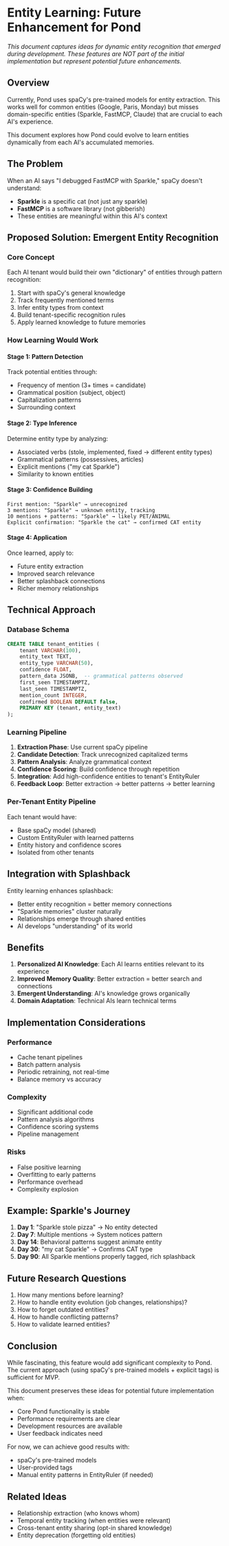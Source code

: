 # Entity Learning: Future Enhancement for Pond

*This document captures ideas for dynamic entity recognition that emerged during development. These features are NOT part of the initial implementation but represent potential future enhancements.*

## Overview

Currently, Pond uses spaCy's pre-trained models for entity extraction. This works well for common entities (Google, Paris, Monday) but misses domain-specific entities (Sparkle, FastMCP, Claude) that are crucial to each AI's experience.

This document explores how Pond could evolve to learn entities dynamically from each AI's accumulated memories.

## The Problem

When an AI says "I debugged FastMCP with Sparkle," spaCy doesn't understand:
- **Sparkle** is a specific cat (not just any sparkle)
- **FastMCP** is a software library (not gibberish)
- These entities are meaningful within this AI's context

## Proposed Solution: Emergent Entity Recognition

### Core Concept

Each AI tenant would build their own "dictionary" of entities through pattern recognition:

1. Start with spaCy's general knowledge
2. Track frequently mentioned terms
3. Infer entity types from context
4. Build tenant-specific recognition rules
5. Apply learned knowledge to future memories

### How Learning Would Work

#### Stage 1: Pattern Detection
Track potential entities through:
- Frequency of mention (3+ times = candidate)
- Grammatical position (subject, object)
- Capitalization patterns
- Surrounding context

#### Stage 2: Type Inference
Determine entity type by analyzing:
- Associated verbs (stole, implemented, fixed → different entity types)
- Grammatical patterns (possessives, articles)
- Explicit mentions ("my cat Sparkle")
- Similarity to known entities

#### Stage 3: Confidence Building
```
First mention: "Sparkle" → unrecognized
3 mentions: "Sparkle" → unknown entity, tracking
10 mentions + patterns: "Sparkle" → likely PET/ANIMAL
Explicit confirmation: "Sparkle the cat" → confirmed CAT entity
```

#### Stage 4: Application
Once learned, apply to:
- Future entity extraction
- Improved search relevance
- Better splashback connections
- Richer memory relationships

## Technical Approach

### Database Schema
```sql
CREATE TABLE tenant_entities (
    tenant VARCHAR(100),
    entity_text TEXT,
    entity_type VARCHAR(50),
    confidence FLOAT,
    pattern_data JSONB,  -- grammatical patterns observed
    first_seen TIMESTAMPTZ,
    last_seen TIMESTAMPTZ,
    mention_count INTEGER,
    confirmed BOOLEAN DEFAULT false,
    PRIMARY KEY (tenant, entity_text)
);
```

### Learning Pipeline

1. **Extraction Phase**: Use current spaCy pipeline
2. **Candidate Detection**: Track unrecognized capitalized terms
3. **Pattern Analysis**: Analyze grammatical context
4. **Confidence Scoring**: Build confidence through repetition
5. **Integration**: Add high-confidence entities to tenant's EntityRuler
6. **Feedback Loop**: Better extraction → better patterns → better learning

### Per-Tenant Entity Pipeline

Each tenant would have:
- Base spaCy model (shared)
- Custom EntityRuler with learned patterns
- Entity history and confidence scores
- Isolated from other tenants

## Integration with Splashback

Entity learning enhances splashback:
- Better entity recognition = better memory connections
- "Sparkle memories" cluster naturally
- Relationships emerge through shared entities
- AI develops "understanding" of its world

## Benefits

1. **Personalized AI Knowledge**: Each AI learns entities relevant to its experience
2. **Improved Memory Quality**: Better extraction = better search and connections
3. **Emergent Understanding**: AI's knowledge grows organically
4. **Domain Adaptation**: Technical AIs learn technical terms

## Implementation Considerations

### Performance
- Cache tenant pipelines
- Batch pattern analysis
- Periodic retraining, not real-time
- Balance memory vs accuracy

### Complexity
- Significant additional code
- Pattern analysis algorithms
- Confidence scoring systems
- Pipeline management

### Risks
- False positive learning
- Overfitting to early patterns
- Performance overhead
- Complexity explosion

## Example: Sparkle's Journey

1. **Day 1**: "Sparkle stole pizza" → No entity detected
2. **Day 7**: Multiple mentions → System notices pattern
3. **Day 14**: Behavioral patterns suggest animate entity
4. **Day 30**: "my cat Sparkle" → Confirms CAT type
5. **Day 90**: All Sparkle mentions properly tagged, rich splashback

## Future Research Questions

1. How many mentions before learning?
2. How to handle entity evolution (job changes, relationships)?
3. How to forget outdated entities?
4. How to handle conflicting patterns?
5. How to validate learned entities?

## Conclusion

While fascinating, this feature would add significant complexity to Pond. The current approach (using spaCy's pre-trained models + explicit tags) is sufficient for MVP.

This document preserves these ideas for potential future implementation when:
- Core Pond functionality is stable
- Performance requirements are clear
- Development resources are available
- User feedback indicates need

For now, we can achieve good results with:
- spaCy's pre-trained models
- User-provided tags
- Manual entity patterns in EntityRuler (if needed)

## Related Ideas

- Relationship extraction (who knows whom)
- Temporal entity tracking (when entities were relevant)
- Cross-tenant entity sharing (opt-in shared knowledge)
- Entity deprecation (forgetting old entities)